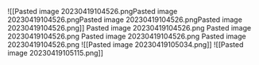 ![[Pasted image 20230419104526.pngPasted image 20230419104526.pngPasted image 20230419104526.pngPasted image 20230419104526.png]]
Pasted image 20230419104526.png
Pasted image 20230419104526.png
Pasted image 20230419104526.png
Pasted image 20230419104526.png
![[Pasted image 20230419105034.png]]
![[Pasted image 20230419105115.png]]
